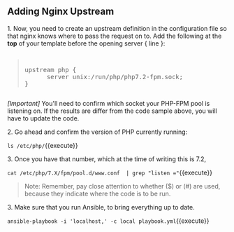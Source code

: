 ## Adding Nginx Upstream

1\. Now, you need to create an upstream definition in the configuration file so that nginx knows where to pass the request on to. Add the following at the **top** of your template before the opening server { line }:

<pre class="file" data-filename="default.yml" data-target="prepend"><blockquote>
upstream php {
      server unix:/run/php/php7.2-fpm.sock;
}
</blockquote></pre>

*[Important]* You'll need to confirm which socket your PHP-FPM pool is listening on. If the results are differ from the code sample above, you will have to update the code.

2\. Go ahead and confirm the version of PHP currently running:

`ls /etc/php/`{{execute}}

3\. Once you have that number, which at the time of writing this is 7.2,

`cat /etc/php/7.X/fpm/pool.d/www.conf  | grep "listen ="`{{execute}}

>Note: Remember, pay close attention to whether ($) or (#) are used, because they indicate where the code is to be run.

3\. Make sure that you run Ansible, to bring everything up to date.

`ansible-playbook -i 'localhost,' -c local playbook.yml`{{execute}}
